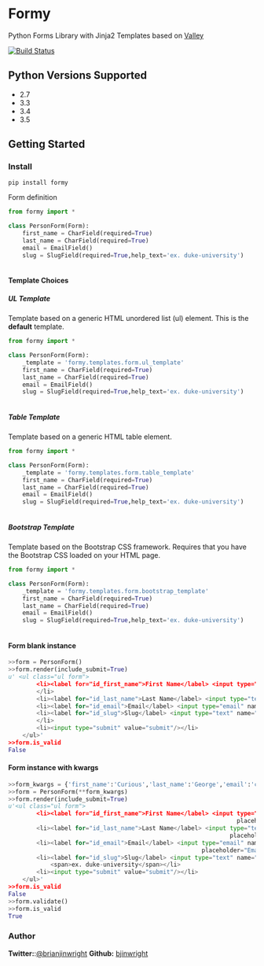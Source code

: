 # Formy
Python Forms Library with Jinja2 Templates based on [Valley](https://github.com/capless/valley)

[![Build Status](https://travis-ci.org/capless/formy.svg?branch=master)](https://travis-ci.org/capless/formy)

## Python Versions Supported
  - 2.7
  - 3.3
  - 3.4
  - 3.5 
 
## Getting Started

### Install

```pip install formy```

Form definition
```python
from formy import *

class PersonForm(Form):
    first_name = CharField(required=True)
    last_name = CharField(required=True)
    email = EmailField()
    slug = SlugField(required=True,help_text='ex. duke-university')
    
```
#### Template Choices

##### UL Template
Template based on a generic HTML unordered list (ul) element. This is the **default** template.
```python
from formy import *

class PersonForm(Form):
    _template = 'formy.templates.form.ul_template'
    first_name = CharField(required=True)
    last_name = CharField(required=True)
    email = EmailField()
    slug = SlugField(required=True,help_text='ex. duke-university')
    
```
##### Table Template
Template based on a generic HTML table element.
```python
from formy import *

class PersonForm(Form):
    _template = 'formy.templates.form.table_template'
    first_name = CharField(required=True)
    last_name = CharField(required=True)
    email = EmailField()
    slug = SlugField(required=True,help_text='ex. duke-university')
    
```
##### Bootstrap Template
Template based on the Bootstrap CSS framework. Requires that you have the Bootstrap CSS loaded on your HTML page.
```python
from formy import *

class PersonForm(Form):
    _template = 'formy.templates.form.bootstrap_template'
    first_name = CharField(required=True)
    last_name = CharField(required=True)
    email = EmailField()
    slug = SlugField(required=True,help_text='ex. duke-university')
    
```

#### Form blank instance
```python
>>form = PersonForm()
>>form.render(include_submit=True)
u' <ul class="ul form">
        <li><label for="id_first_name">First Name</label> <input type="text" name="first_name" placeholder="First"/>
        </li>
        <li><label for="id_last_name">Last Name</label> <input type="text" name="last_name" placeholder="Last"/></li>
        <li><label for="id_email">Email</label> <input type="email" name="email" placeholder="Email"/></li>
        <li><label for="id_slug">Slug</label> <input type="text" name="slug" placeholder="Slug"/> <span>ex. duke-university</span>
        </li>
        <li><input type="submit" value="submit"/></li>
    </ul>'
>>form.is_valid
False
```
#### Form instance with kwargs
```python
>>form_kwargs = {'first_name':'Curious','last_name':'George','email':'curious@george.com','slug':'curious-george'}
>>form = PersonForm(**form_kwargs)
>>form.render(include_submit=True)
u'<ul class="ul form">
        <li><label for="id_first_name">First Name</label> <input type="text" name="first_name" value="Curious"
                                                                 placeholder="First"/></li>
        <li><label for="id_last_name">Last Name</label> <input type="text" name="last_name" value="George"
                                                               placeholder="Last"/></li>
        <li><label for="id_email">Email</label> <input type="email" name="email" value="curious@george.com"
                                                       placeholder="Email"/></li>
        <li><label for="id_slug">Slug</label> <input type="text" name="slug" value="curious-george" placeholder="Slug"/>
            <span>ex. duke-university</span></li>
        <li><input type="submit" value="submit"/></li>
    </ul>'
>>form.is_valid
False
>>form.validate()
>>form.is_valid
True
```

### Author

**Twitter:**:[@brianjinwright](https://twitter.com/brianjinwright)
**Github:** [bjinwright](https://github.com/bjinwright)
